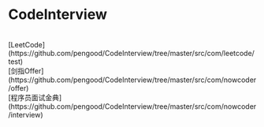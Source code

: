 # CodeInterview
<br>
[LeetCode](https://github.com/pengood/CodeInterview/tree/master/src/com/leetcode/test)
<br>
[剑指Offer](https://github.com/pengood/CodeInterview/tree/master/src/com/nowcoder/offer)
<br>
[程序员面试金典](https://github.com/pengood/CodeInterview/tree/master/src/com/nowcoder/interview)
<br>
